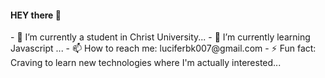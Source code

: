 #### HEY there 👋
<!-- A Passionate Learner --!>
- 🔭 I’m currently a student in Christ University...
- 🌱 I’m currently learning Javascript ...
- 📫 How to reach me: luciferbk007@gmail.com
- ⚡ Fun fact: Craving to learn new technologies where I'm actually interested...



